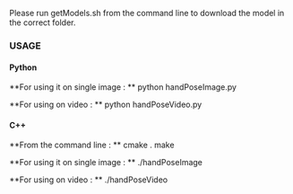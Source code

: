 Please run getModels.sh from the command line to download the model in the correct folder.

### USAGE

#### Python
**For using it on single image : **
python handPoseImage.py

**For using on video : **
python handPoseVideo.py

#### C++
**From the command line : **
cmake .
make

**For using it on single image : **
./handPoseImage

**For using on video : **
./handPoseVideo
